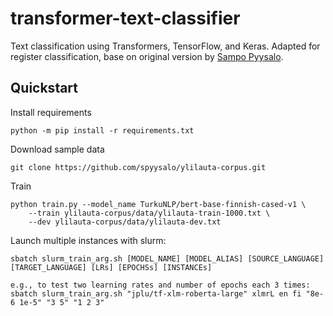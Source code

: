 # transformer-text-classifier

Text classification using Transformers, TensorFlow, and Keras. Adapted for register classification, base on original version by [Sampo Pyysalo](https://github.com/spyysalo/transformer-text-classifier).

## Quickstart

Install requirements

    python -m pip install -r requirements.txt

Download sample data

    git clone https://github.com/spyysalo/ylilauta-corpus.git

Train

    python train.py --model_name TurkuNLP/bert-base-finnish-cased-v1 \
        --train ylilauta-corpus/data/ylilauta-train-1000.txt \
        --dev ylilauta-corpus/data/ylilauta-dev.txt

Launch multiple instances with slurm:

    sbatch slurm_train_arg.sh [MODEL_NAME] [MODEL_ALIAS] [SOURCE_LANGUAGE] [TARGET_LANGUAGE] [LRs] [EPOCHSs] [INSTANCEs]

    e.g., to test two learning rates and number of epochs each 3 times:
    sbatch slurm_train_arg.sh "jplu/tf-xlm-roberta-large" xlmrL en fi "8e-6 1e-5" "3 5" "1 2 3"
